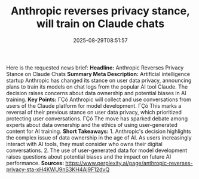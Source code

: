 ﻿---
title: "Anthropic reverses privacy stance, will train on Claude chats"
date: "2025-08-29T08:51:57"
category: "Markets"
summary: ""
slug: "anthropic reverses privacy stance will train on claude chats"
source_urls:
  - "https://www.perplexity.ai/page/anthropic-reverses-privacy-sta-xH4KWU9nS3KH4Aj9F12dvQ"
seo:
  title: "Anthropic reverses privacy stance, will train on Claude chats | Hash n Hedge"
  description: ""
  keywords: ["news", "markets", "brief"]
---
Here is the requested news brief:  **Headline:** Anthropic Reverses Privacy Stance on Claude Chats  **Summary Meta Description:** Artificial intelligence startup Anthropic has changed its stance on user data privacy, announcing plans to train its models on chat logs from the popular AI tool Claude. The decision raises concerns about data ownership and potential biases in AI training.  **Key Points:**  ΓÇó Anthropic will collect and use conversations from users of the Claude platform for model development. ΓÇó This marks a reversal of their previous stance on user data privacy, which prioritized protecting user conversations. ΓÇó The move has sparked debate among experts about data ownership and the ethics of using user-generated content for AI training.  **Short Takeaways:**  1. Anthropic's decision highlights the complex issue of data ownership in the age of AI. As users increasingly interact with AI tools, they must consider who owns their digital conversations. 2. The use of user-generated data for model development raises questions about potential biases and the impact on future AI performance.  **Sources:** https://www.perplexity.ai/page/anthropic-reverses-privacy-sta-xH4KWU9nS3KH4Aj9F12dvQ 
